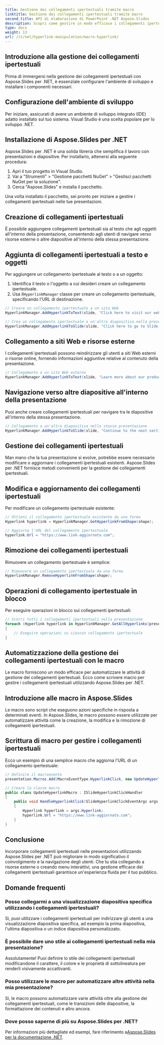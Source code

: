 ```yaml
---
title: Gestione dei collegamenti ipertestuali tramite macro
linktitle: Gestione dei collegamenti ipertestuali tramite macro
second_title: API di elaborazione di PowerPoint .NET Aspose.Slides
description: Scopri come gestire in modo efficace i collegamenti ipertestuali nelle presentazioni utilizzando Aspose.Slides per .NET. Automatizza le attività, crea menu interattivi e migliora il coinvolgimento degli utenti.
type: docs
weight: 13
url: /it/net/hyperlink-manipulation/macro-hyperlink/
---
```


## Introduzione alla gestione dei collegamenti ipertestuali

Prima di immergersi nella gestione dei collegamenti ipertestuali con Aspose.Slides per .NET, è essenziale configurare l'ambiente di sviluppo e installare i componenti necessari.

## Configurazione dell'ambiente di sviluppo

Per iniziare, assicurati di avere un ambiente di sviluppo integrato (IDE) adatto installato sul tuo sistema. Visual Studio è una scelta popolare per lo sviluppo .NET.

## Installazione di Aspose.Slides per .NET

Aspose.Slides per .NET è una solida libreria che semplifica il lavoro con presentazioni e diapositive. Per installarlo, attenersi alla seguente procedura:

1. Apri il tuo progetto in Visual Studio.
2. Vai a "Strumenti" > "Gestione pacchetti NuGet" > "Gestisci pacchetti NuGet per la soluzione".
3. Cerca "Aspose.Slides" e installa il pacchetto.

Una volta installato il pacchetto, sei pronto per iniziare a gestire i collegamenti ipertestuali nelle tue presentazioni.

## Creazione di collegamenti ipertestuali

È possibile aggiungere collegamenti ipertestuali sia al testo che agli oggetti all'interno della presentazione, consentendo agli utenti di navigare verso risorse esterne o altre diapositive all'interno della stessa presentazione.

## Aggiunta di collegamenti ipertestuali a testo e oggetti

Per aggiungere un collegamento ipertestuale al testo o a un oggetto:

1. Identifica il testo o l'oggetto a cui desideri creare un collegamento ipertestuale.
2.  Usa il`HyperlinkManager` classe per creare un collegamento ipertestuale, specificando l'URL di destinazione.

```csharp
// Creare un collegamento ipertestuale a un sito Web
HyperlinkManager.AddHyperlinkToText(slide, "Click here to visit our website", "https://www.esempio.com");

// Crea un collegamento ipertestuale a un'altra diapositiva nella presentazione
HyperlinkManager.AddHyperlinkToSlide(slide, "Click here to go to Slide 2", slide2);
```

## Collegamento a siti Web e risorse esterne

I collegamenti ipertestuali possono reindirizzare gli utenti a siti Web esterni o risorse online, fornendo informazioni aggiuntive relative al contenuto della presentazione.

```csharp
// Collegamento a un sito Web esterno
HyperlinkManager.AddHyperlinkToText(slide, "Learn more about our products", "https://www.esempio.com/prodotti");
```

## Navigazione verso altre diapositive all'interno della presentazione

Puoi anche creare collegamenti ipertestuali per navigare tra le diapositive all'interno della stessa presentazione.

```csharp
// Collegamento a un'altra diapositiva nella stessa presentazione
HyperlinkManager.AddHyperlinkToSlide(slide, "Continue to the next section", nextSlide);
```

## Gestione dei collegamenti ipertestuali

Man mano che la tua presentazione si evolve, potrebbe essere necessario modificare o aggiornare i collegamenti ipertestuali esistenti. Aspose.Slides per .NET fornisce metodi convenienti per la gestione dei collegamenti ipertestuali.

## Modifica e aggiornamento dei collegamenti ipertestuali

Per modificare un collegamento ipertestuale esistente:

```csharp
// Ottieni il collegamento ipertestuale esistente da una forma
Hyperlink hyperlink = HyperlinkManager.GetHyperlinkFromShape(shape);

// Aggiorna l'URL del collegamento ipertestuale
hyperlink.Url = "https://www.link-aggiornato.com";
```

## Rimozione dei collegamenti ipertestuali

Rimuovere un collegamento ipertestuale è semplice:

```csharp
// Rimuovere un collegamento ipertestuale da una forma
HyperlinkManager.RemoveHyperlinkFromShape(shape);
```

## Operazioni di collegamento ipertestuale in blocco

Per eseguire operazioni in blocco sui collegamenti ipertestuali:

```csharp
// Scorri tutti i collegamenti ipertestuali nella presentazione
foreach (Hyperlink hyperlink in HyperlinkManager.GetAllHyperlinks(presentation))
{
    // Eseguire operazioni su ciascun collegamento ipertestuale
}
```

## Automatizzazione della gestione dei collegamenti ipertestuali con le macro

Le macro forniscono un modo efficace per automatizzare le attività di gestione dei collegamenti ipertestuali. Ecco come scrivere macro per gestire i collegamenti ipertestuali utilizzando Aspose.Slides per .NET.

## Introduzione alle macro in Aspose.Slides

Le macro sono script che eseguono azioni specifiche in risposta a determinati eventi. In Aspose.Slides, le macro possono essere utilizzate per automatizzare attività come la creazione, la modifica e la rimozione di collegamenti ipertestuali.

## Scrittura di macro per gestire i collegamenti ipertestuali

Ecco un esempio di una semplice macro che aggiorna l'URL di un collegamento ipertestuale:

```csharp
// Definire il macroevento
presentation.Macros.Add(MacroEventType.HyperlinkClick, new UpdateHyperlinkMacro());

// Creare la classe macro
public class UpdateHyperlinkMacro : ISlideHyperlinkClickHandler
{
    public void HandleHyperlinkClick(SlideHyperlinkClickEventArgs args)
    {
        Hyperlink hyperlink = args.Hyperlink;
        hyperlink.Url = "https://www.link-aggiornato.com";
    }
}
```

## Conclusione

Incorporare collegamenti ipertestuali nelle presentazioni utilizzando Aspose.Slides per .NET può migliorare in modo significativo il coinvolgimento e la navigazione degli utenti. Che tu stia collegando a risorse esterne o creando menu interattivi, una gestione efficace dei collegamenti ipertestuali garantisce un'esperienza fluida per il tuo pubblico.

## Domande frequenti

### Posso collegarmi a una visualizzazione diapositiva specifica utilizzando i collegamenti ipertestuali?

Sì, puoi utilizzare i collegamenti ipertestuali per indirizzare gli utenti a una visualizzazione diapositiva specifica, ad esempio la prima diapositiva, l'ultima diapositiva o un indice diapositiva personalizzato.

### È possibile dare uno stile ai collegamenti ipertestuali nella mia presentazione?

Assolutamente! Puoi definire lo stile dei collegamenti ipertestuali modificandone il carattere, il colore e le proprietà di sottolineatura per renderli visivamente accattivanti.

### Posso utilizzare le macro per automatizzare altre attività nella mia presentazione?

Sì, le macro possono automatizzare varie attività oltre alla gestione dei collegamenti ipertestuali, come le transizioni delle diapositive, la formattazione dei contenuti e altro ancora.

### Dove posso saperne di più su Aspose.Slides per .NET?

 Per informazioni più dettagliate ed esempi, fare riferimento a[Aspose.Slides per la documentazione .NET](https://reference.aspose.com/slides/net).